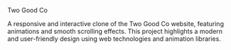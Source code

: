 Two Good Co

A responsive and interactive clone of the Two Good Co website, featuring animations and smooth scrolling effects. This project highlights a modern and user-friendly design using web technologies and animation libraries.
